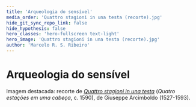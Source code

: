 ```yaml
---
title: 'Arqueologia do sensível'
media_order: 'Quattro stagioni in una testa (recorte).jpg'
hide_git_sync_repo_link: false
hide_hypothesis: false
hero_classes: 'hero-fullscreen text-light'
hero_image: 'Quattro stagioni in una testa (recorte).jpg'
author: 'Marcelo R. S. Ribeiro'
---
```


# Arqueologia do sensível

Imagem destacada: recorte de [_Quattro stagioni in una testa_](https://www.nga.gov/collection/art-object-page.142008.html) (_Quatro estações em uma cabeça_, c. 1590), de Giuseppe Arcimboldo (1527-1593).
